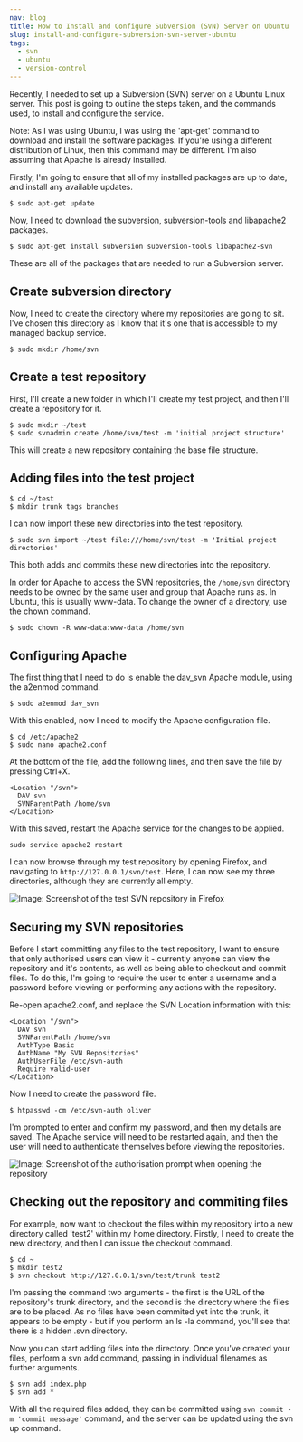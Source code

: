 ```yaml
---
nav: blog
title: How to Install and Configure Subversion (SVN) Server on Ubuntu
slug: install-and-configure-subversion-svn-server-ubuntu
tags:
  - svn
  - ubuntu
  - version-control
---
```

Recently, I needed to set up a Subversion (SVN) server on a Ubuntu Linux server. This post is going to outline the steps taken, and the commands used, to install and configure the service.

Note: As I was using Ubuntu, I was using the 'apt-get' command to download and install the software packages. If you're using a different distribution of Linux, then this command may be different. I'm also assuming that Apache is already installed.

Firstly, I'm going to ensure that all of my installed packages are up to date, and install any available updates.

    $ sudo apt-get update

Now, I need to download the subversion, subversion-tools and libapache2 packages.

    $ sudo apt-get install subversion subversion-tools libapache2-svn

These are all of the packages that are needed to run a Subversion server.

## Create subversion directory

Now, I need to create the directory where my repositories are going to sit. I've chosen this directory as I know that it's one that is accessible to my managed backup service.

    $ sudo mkdir /home/svn

## Create a test repository

First, I'll create a new folder in which I'll create my test project, and then I'll create a repository for it.

    $ sudo mkdir ~/test
    $ sudo svnadmin create /home/svn/test -m 'initial project structure'

This will create a new repository containing the base file structure.

## Adding files into the test project

    $ cd ~/test 
    $ mkdir trunk tags branches

I can now import these new directories into the test repository.

    $ sudo svn import ~/test file:///home/svn/test -m 'Initial project directories'

This both adds and commits these new directories into the repository.

In order for Apache to access the SVN repositories, the `/home/svn` directory needs to be owned by the same user and group that Apache runs as. In Ubuntu, this is usually www-data. To change the owner of a directory, use the chown command.

    $ sudo chown -R www-data:www-data /home/svn

## Configuring Apache

The first thing that I need to do is enable the dav_svn Apache module, using the a2enmod command.

    $ sudo a2enmod dav_svn

With this enabled, now I need to modify the Apache configuration file.

    $ cd /etc/apache2
    $ sudo nano apache2.conf

At the bottom of the file, add the following lines, and then save the file by pressing Ctrl+X.

~~~
<Location "/svn">
  DAV svn
  SVNParentPath /home/svn
</Location>
~~~

With this saved, restart the Apache service for the changes to be applied.

    sudo service apache2 restart

I can now browse through my test repository by opening Firefox, and navigating to `http://127.0.0.1/svn/test`. Here, I can now see my three directories, although they are currently all empty.

<img class="imagecache-blog imagecache image-caption caption" title="Viewing the test repository in Firefox" src="http://oliverdavies.co.uk/sites/default/files/imagecache/blog/images/blog/how-install-and-configure-subversion-svn-server-ubuntu/viewing-test-repository-firefox.png" alt="Image: Screenshot of the test SVN repository in Firefox">

## Securing my SVN repositories

Before I start committing any files to the test repository, I want to ensure that only authorised users can view it - currently anyone can view the repository and it's contents, as well as being able to checkout and commit files. To do this, I'm going to require the user to enter a username and a password before viewing or performing any actions with the repository.

Re-open apache2.conf, and replace the SVN Location information with this:

~~~~
<Location "/svn">
  DAV svn
  SVNParentPath /home/svn
  AuthType Basic
  AuthName "My SVN Repositories"
  AuthUserFile /etc/svn-auth
  Require valid-user
</Location>
~~~~

Now I need to create the password file.

    $ htpasswd -cm /etc/svn-auth oliver

I'm prompted to enter and confirm my password, and then my details are saved. The Apache service will need to be restarted again, and then the user will need to authenticate themselves before viewing the repositories.

<img class="imagecache-blog imagecache image-caption caption" title="Being prompted for authorisation" src="http://oliverdavies.co.uk/sites/default/files/imagecache/blog/images/blog/how-install-and-configure-subversion-svn-server-ubuntu/being-prompted-authorisation_0.png" alt="Image: Screenshot of the authorisation prompt when opening the repository">

## Checking out the repository and commiting files

For example, now want to checkout the files within my repository into a new directory called 'test2' within my home directory. Firstly, I need to create the new directory, and then I can issue the checkout command.

    $ cd ~
    $ mkdir test2
    $ svn checkout http://127.0.0.1/svn/test/trunk test2

I'm passing the command two arguments - the first is the URL of the repository's trunk directory, and the second is the directory where the files are to be placed. As no files have been commited yet into the trunk, it appears to be empty - but if you perform an ls -la command, you'll see that there is a hidden .svn directory.

Now you can start adding files into the directory. Once you've created your files, perform a svn add command, passing in individual filenames as further arguments.

    $ svn add index.php
    $ svn add *

With all the required files added, they can be committed using `svn commit -m 'commit message'` command, and the server can be updated using the svn up command.
